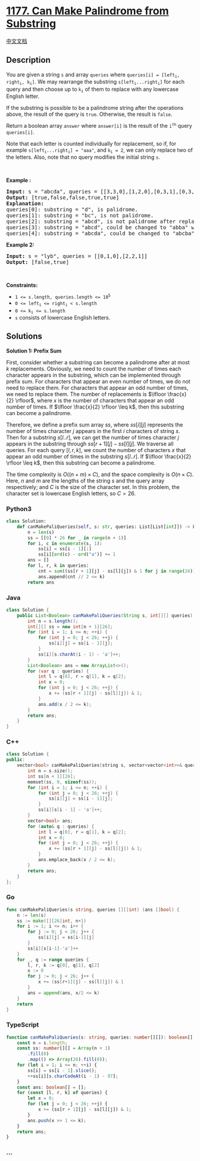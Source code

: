 # [1177. Can Make Palindrome from Substring](https://leetcode.com/problems/can-make-palindrome-from-substring)

[中文文档](/solution/1100-1199/1177.Can%20Make%20Palindrome%20from%20Substring/README.md)

## Description

<p>You are given a string <code>s</code> and array <code>queries</code> where <code>queries[i] = [left<sub>i</sub>, right<sub>i</sub>, k<sub>i</sub>]</code>. We may rearrange the substring <code>s[left<sub>i</sub>...right<sub>i</sub>]</code> for each query and then choose up to <code>k<sub>i</sub></code> of them to replace with any lowercase English letter.</p>

<p>If the substring is possible to be a palindrome string after the operations above, the result of the query is <code>true</code>. Otherwise, the result is <code>false</code>.</p>

<p>Return a boolean array <code>answer</code> where <code>answer[i]</code> is the result of the <code>i<sup>th</sup></code> query <code>queries[i]</code>.</p>

<p>Note that each letter is counted individually for replacement, so if, for example <code>s[left<sub>i</sub>...right<sub>i</sub>] = &quot;aaa&quot;</code>, and <code>k<sub>i</sub> = 2</code>, we can only replace two of the letters. Also, note that no query modifies the initial string <code>s</code>.</p>

<p>&nbsp;</p>
<p><strong class="example">Example :</strong></p>

<pre>
<strong>Input:</strong> s = &quot;abcda&quot;, queries = [[3,3,0],[1,2,0],[0,3,1],[0,3,2],[0,4,1]]
<strong>Output:</strong> [true,false,false,true,true]
<strong>Explanation:</strong>
queries[0]: substring = &quot;d&quot;, is palidrome.
queries[1]: substring = &quot;bc&quot;, is not palidrome.
queries[2]: substring = &quot;abcd&quot;, is not palidrome after replacing only 1 character.
queries[3]: substring = &quot;abcd&quot;, could be changed to &quot;abba&quot; which is palidrome. Also this can be changed to &quot;baab&quot; first rearrange it &quot;bacd&quot; then replace &quot;cd&quot; with &quot;ab&quot;.
queries[4]: substring = &quot;abcda&quot;, could be changed to &quot;abcba&quot; which is palidrome.
</pre>

<p><strong class="example">Example 2:</strong></p>

<pre>
<strong>Input:</strong> s = &quot;lyb&quot;, queries = [[0,1,0],[2,2,1]]
<strong>Output:</strong> [false,true]
</pre>

<p>&nbsp;</p>
<p><strong>Constraints:</strong></p>

<ul>
	<li><code>1 &lt;= s.length, queries.length &lt;= 10<sup>5</sup></code></li>
	<li><code>0 &lt;= left<sub>i</sub> &lt;= right<sub>i</sub> &lt; s.length</code></li>
	<li><code>0 &lt;= k<sub>i</sub> &lt;= s.length</code></li>
	<li><code>s</code> consists of lowercase English letters.</li>
</ul>

## Solutions

**Solution 1: Prefix Sum**

First, consider whether a substring can become a palindrome after at most $k$ replacements. Obviously, we need to count the number of times each character appears in the substring, which can be implemented through prefix sum. For characters that appear an even number of times, we do not need to replace them. For characters that appear an odd number of times, we need to replace them. The number of replacements is $\lfloor \frac{x}{2} \rfloor$, where $x$ is the number of characters that appear an odd number of times. If $\lfloor \frac{x}{2} \rfloor \leq k$, then this substring can become a palindrome.

Therefore, we define a prefix sum array $ss$, where $ss[i][j]$ represents the number of times character $j$ appears in the first $i$ characters of string $s$. Then for a substring $s[l..r]$, we can get the number of times character $j$ appears in the substring through $ss[r + 1][j] - ss[l][j]$. We traverse all queries. For each query $[l, r, k]$, we count the number of characters $x$ that appear an odd number of times in the substring $s[l..r]$. If $\lfloor \frac{x}{2} \rfloor \leq k$, then this substring can become a palindrome.

The time complexity is $O((n + m) \times C)$, and the space complexity is $O(n \times C)$. Here, $n$ and $m$ are the lengths of the string $s$ and the query array respectively; and $C$ is the size of the character set. In this problem, the character set is lowercase English letters, so $C = 26$.

<!-- tabs:start -->

### **Python3**

```python
class Solution:
    def canMakePaliQueries(self, s: str, queries: List[List[int]]) -> List[bool]:
        n = len(s)
        ss = [[0] * 26 for _ in range(n + 1)]
        for i, c in enumerate(s, 1):
            ss[i] = ss[i - 1][:]
            ss[i][ord(c) - ord("a")] += 1
        ans = []
        for l, r, k in queries:
            cnt = sum((ss[r + 1][j] - ss[l][j]) & 1 for j in range(26))
            ans.append(cnt // 2 <= k)
        return ans
```

### **Java**

```java
class Solution {
    public List<Boolean> canMakePaliQueries(String s, int[][] queries) {
        int n = s.length();
        int[][] ss = new int[n + 1][26];
        for (int i = 1; i <= n; ++i) {
            for (int j = 0; j < 26; ++j) {
                ss[i][j] = ss[i - 1][j];
            }
            ss[i][s.charAt(i - 1) - 'a']++;
        }
        List<Boolean> ans = new ArrayList<>();
        for (var q : queries) {
            int l = q[0], r = q[1], k = q[2];
            int x = 0;
            for (int j = 0; j < 26; ++j) {
                x += (ss[r + 1][j] - ss[l][j]) & 1;
            }
            ans.add(x / 2 <= k);
        }
        return ans;
    }
}
```

### **C++**

```cpp
class Solution {
public:
    vector<bool> canMakePaliQueries(string s, vector<vector<int>>& queries) {
        int n = s.size();
        int ss[n + 1][26];
        memset(ss, 0, sizeof(ss));
        for (int i = 1; i <= n; ++i) {
            for (int j = 0; j < 26; ++j) {
                ss[i][j] = ss[i - 1][j];
            }
            ss[i][s[i - 1] - 'a']++;
        }
        vector<bool> ans;
        for (auto& q : queries) {
            int l = q[0], r = q[1], k = q[2];
            int x = 0;
            for (int j = 0; j < 26; ++j) {
                x += (ss[r + 1][j] - ss[l][j]) & 1;
            }
            ans.emplace_back(x / 2 <= k);
        }
        return ans;
    }
};
```

### **Go**

```go
func canMakePaliQueries(s string, queries [][]int) (ans []bool) {
	n := len(s)
	ss := make([][26]int, n+1)
	for i := 1; i <= n; i++ {
		for j := 0; j < 26; j++ {
			ss[i][j] = ss[i-1][j]
		}
		ss[i][s[i-1]-'a']++
	}
	for _, q := range queries {
		l, r, k := q[0], q[1], q[2]
		x := 0
		for j := 0; j < 26; j++ {
			x += (ss[r+1][j] - ss[l][j]) & 1
		}
		ans = append(ans, x/2 <= k)
	}
	return
}
```

### **TypeScript**

```ts
function canMakePaliQueries(s: string, queries: number[][]): boolean[] {
    const n = s.length;
    const ss: number[][] = Array(n + 1)
        .fill(0)
        .map(() => Array(26).fill(0));
    for (let i = 1; i <= n; ++i) {
        ss[i] = ss[i - 1].slice();
        ++ss[i][s.charCodeAt(i - 1) - 97];
    }
    const ans: boolean[] = [];
    for (const [l, r, k] of queries) {
        let x = 0;
        for (let j = 0; j < 26; ++j) {
            x += (ss[r + 1][j] - ss[l][j]) & 1;
        }
        ans.push(x >> 1 <= k);
    }
    return ans;
}
```

### **...**

```

```

<!-- tabs:end -->
